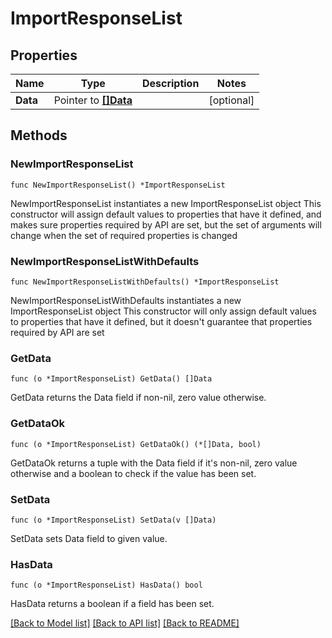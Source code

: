 # ImportResponseList

## Properties

Name | Type | Description | Notes
------------ | ------------- | ------------- | -------------
**Data** | Pointer to [**[]Data**](Data.md) |  | [optional] 

## Methods

### NewImportResponseList

`func NewImportResponseList() *ImportResponseList`

NewImportResponseList instantiates a new ImportResponseList object
This constructor will assign default values to properties that have it defined,
and makes sure properties required by API are set, but the set of arguments
will change when the set of required properties is changed

### NewImportResponseListWithDefaults

`func NewImportResponseListWithDefaults() *ImportResponseList`

NewImportResponseListWithDefaults instantiates a new ImportResponseList object
This constructor will only assign default values to properties that have it defined,
but it doesn't guarantee that properties required by API are set

### GetData

`func (o *ImportResponseList) GetData() []Data`

GetData returns the Data field if non-nil, zero value otherwise.

### GetDataOk

`func (o *ImportResponseList) GetDataOk() (*[]Data, bool)`

GetDataOk returns a tuple with the Data field if it's non-nil, zero value otherwise
and a boolean to check if the value has been set.

### SetData

`func (o *ImportResponseList) SetData(v []Data)`

SetData sets Data field to given value.

### HasData

`func (o *ImportResponseList) HasData() bool`

HasData returns a boolean if a field has been set.


[[Back to Model list]](../README.md#documentation-for-models) [[Back to API list]](../README.md#documentation-for-api-endpoints) [[Back to README]](../README.md)


